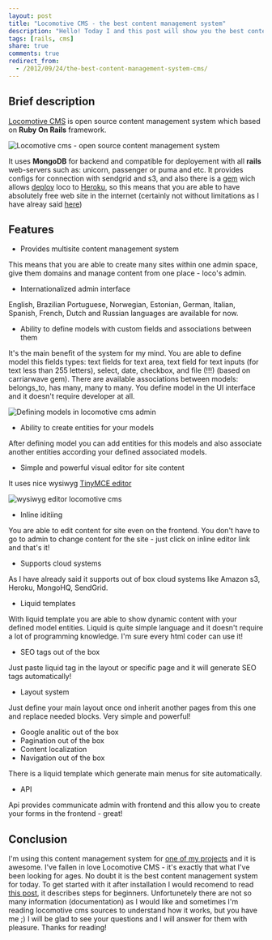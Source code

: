 ```yaml
---
layout: post
title: "Locomotive CMS - the best content management system"
description: "Hello! Today I and this post will show you the best content management system in the world for now - it is Locomotive CMS! Locomotive CMS is open source content management system and it means that it is absolutely free CMS! It contains content management framework and manager for models and entities - it's awesome!"
tags: [rails, cms]
share: true
comments: true
redirect_from:
  - /2012/09/24/the-best-content-management-system-cms/
---
```



## Brief description

[Locomotive CMS](http://www.locomotivecms.com/) is open source content management system which based on **Ruby On Rails** framework.

![Locomotive cms - open source content management system](/images/loco.jpg)

It uses **MongoDB** for backend and compatible for deployement with all **rails** web-servers such as: unicorn, passenger or puma and etc. It provides configs for connection with sendgrid and s3, and also there is a [gem](https://github.com/locomotivecms/locomotive-heroku) wich allows [deploy](http://doc.locomotivecms.com/installation/heroku) loco to [Heroku](https://heroku.com), so this means that you are able to have absolutely free web site in the internet (certainly not without limitations as I have alreay said [here](https://widefix.com/blog/deploy-ruby-on-rails-3-application-to-free-hosting))

## Features

* Provides multisite content management system

This means that you are able to create many sites within one admin space, give them domains and manage content from one place - loco's admin.

* Internationalized admin interface

English, Brazilian Portuguese, Norwegian, Estonian, German, Italian, Spanish, French, Dutch and Russian languages are available for now.

* Ability to define models with custom fields and associations between them

It's the main benefit of the system for my mind. You are able to define model this fields types: text fields for text area, text field for text inputs (for text less than 255 letters), select, date, checkbox, and file (!!!) (based on carriarwave gem). There are available associations between models: belongs_to, has many, many to many. You define model in the UI interface and it doesn't require developer at all.

![Defining models in locomotive cms admin](/images/loco_fields.jpg)

* Ability to create entities for your models

After defining model you can add entities for this models and also associate another entities according your defined associated models.

* Simple and powerful visual editor for site content

It uses nice wysiwyg [TinyMCE editor](http://www.tinymce.com/)

![wysiwyg editor locomotive cms](/images/loco_editor.jpg)

* Inline iditiing

You are able to edit content for site even on the frontend. You don't have to go to admin to change content for the site - just click on inline editor link and that's it!

* Supports cloud systems

As I have already said it supports out of box cloud systems like Amazon s3, Heroku, MongoHQ, SendGrid.

* Liquid templates

With liquid template you are able to show dynamic content with your defined model entities. Liquid is quite simple language and it doesn't require a lot of programming knowledge. I'm sure every html coder can use it!

* SEO tags out of the box

Just paste liquid tag in the layout or specific page and it will generate SEO tags automatically!

* Layout system

Just define your main layout once ond inherit another pages from this one and replace needed blocks. Very simple and powerful!

* Google analitic out of the box
* Pagination out of the box
* Content localization
* Navigation out of the box

There is a liquid template which generate main menus for site automatically.

* API

Api provides communicate admin with frontend and this allow you to create your forms in the frontend - great!


## Conclusion

I'm using this content management system for [one of my projects](http://new.private-tutor.ru/) and it is awesome. I've fallen in love Locomotive CMS - it's exactly that what I've been looking for ages. No doubt it is the best content management system for today. To get started with it after installation I would recomend to read [this post](http://www.tommyblue.it/2011/02/28/how-to-build-a-website-with-locomotive-cms-from-scratch), it describes steps for beginners. Unfortunetely there are not so many information (documentation) as I would like and sometimes I'm reading locomotive cms sources to understand how it works, but you have me ;) I will be glad to see your questions and I will answer for them with pleasure. Thanks for reading!
